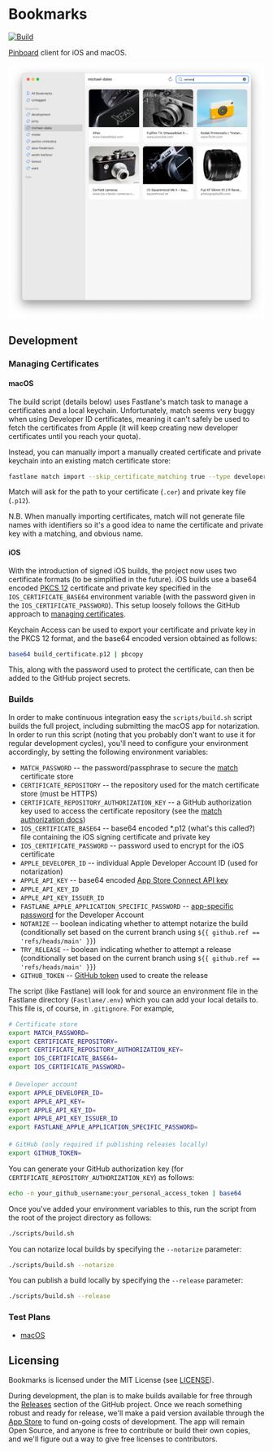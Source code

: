 # Bookmarks

[![Build](https://github.com/inseven/bookmarks/actions/workflows/build.yaml/badge.svg?branch=main)](https://github.com/inseven/bookmarks/actions/workflows/build.yaml)

[Pinboard](https://pinboard.in) client for iOS and macOS.

![Bookmarks screenshot](screenshot.png)

## Development

### Managing Certificates

#### macOS

The build script (details below) uses Fastlane's match task to manage a certificates and a local keychain. Unfortunately, match seems very buggy when using Developer ID certificates, meaning it can't safely be used to fetch the certificates from Apple (it will keep creating new developer certificates until you reach your quota).

Instead, you can manually import a manually created certificate and private keychain into an existing match certificate store:

```bash
fastlane match import --skip_certificate_matching true --type developer_id
```

Match will ask for the path to your certificate (`.cer`) and private key file (`.p12`).

N.B. When manually importing certificates, match will not generate file names with identifiers so it's a good idea to name the certificate and private key with a matching, and obvious name.

#### iOS

With the introduction of signed iOS builds, the project now uses two certificate formats (to be simplified in the future). iOS builds use a base64 encoded [PKCS 12](https://en.wikipedia.org/wiki/PKCS_12) certificate and private key specified in the `IOS_CERTIFICATE_BASE64` environment variable (with the password given in the `IOS_CERTIFICATE_PASSWORD`). This setup loosely follows the GitHub approach to [managing certificates](https://docs.github.com/en/actions/guides/installing-an-apple-certificate-on-macos-runners-for-xcode-development).

Keychain Access can be used to export your certificate and private key in the PKCS 12 format, and the base64 encoded version obtained as follows:

```bash
base64 build_certificate.p12 | pbcopy
```

This, along with the password used to protect the certificate, can then be added to the GitHub project secrets.

### Builds

In order to make continuous integration easy the `scripts/build.sh` script builds the full project, including submitting the macOS app for notarization. In order to run this script (noting that you probably don't want to use it for regular development cycles), you'll need to configure your environment accordingly, by setting the following environment variables:

- `MATCH_PASSWORD` -- the password/passphrase to secure the [match](https://docs.fastlane.tools/actions/match/) certificate store
- `CERTIFICATE_REPOSITORY` -- the repository used for the match certificate store (must be HTTPS)
- `CERTIFICATE_REPOSITORY_AUTHORIZATION_KEY` -- a GitHub authorization key used to access the certificate repository (see the [match authorization docs](https://docs.fastlane.tools/actions/match/#git-storage-on-github))
- `IOS_CERTIFICATE_BASE64` -- base64 encoded *.p12 (what's this called?) file containing the iOS signing certificate and private key
- `IOS_CERTIFICATE_PASSWORD` -- password used to encrypt for the iOS certificate
- `APPLE_DEVELOPER_ID` -- individual Apple Developer Account ID (used for notarization)
- `APPLE_API_KEY` -- base64 encoded [App Store Connect API key](https://appstoreconnect.apple.com/access/api)
- `APPLE_API_KEY_ID`
- `APPLE_API_KEY_ISSUER_ID`
- `FASTLANE_APPLE_APPLICATION_SPECIFIC_PASSWORD` -- [app-specific password](https://support.apple.com/en-us/HT204397) for the Developer Account
- `NOTARIZE` -- boolean indicating whether to attempt notarize the build (conditionally set based on the current branch using `${{ github.ref == 'refs/heads/main' }}`)
- `TRY_RELEASE` -- boolean indicating whether to attempt a release (conditionally set based on the current branch using `${{ github.ref == 'refs/heads/main' }}`)
- `GITHUB_TOKEN` -- [GitHub token](https://docs.github.com/en/github/authenticating-to-github/creating-a-personal-access-token) used to create the release

The script (like Fastlane) will look for and source an environment file in the Fastlane directory (`Fastlane/.env`) which you can add your local details to. This file is, of course, in `.gitignore`. For example,

```bash
# Certificate store
export MATCH_PASSWORD=
export CERTIFICATE_REPOSITORY=
export CERTIFICATE_REPOSITORY_AUTHORIZATION_KEY=
export IOS_CERTIFICATE_BASE64=
export IOS_CERTIFICATE_PASSWORD=

# Developer account
export APPLE_DEVELOPER_ID=
export APPLE_API_KEY=
export APPLE_API_KEY_ID=
export APPLE_API_KEY_ISSUER_ID
export FASTLANE_APPLE_APPLICATION_SPECIFIC_PASSWORD=

# GitHub (only required if publishing releases locally)
export GITHUB_TOKEN=
```

You can generate your GitHub authorization key (for `CERTIFICATE_REPOSITORY_AUTHORIZATION_KEY`) as follows:

```bash
echo -n your_github_username:your_personal_access_token | base64
```

Once you've added your environment variables to this, run the script from the root of the project directory as follows:

```bash
./scripts/build.sh
```

You can notarize local builds by specifying the `--notarize` parameter:

```bash
./scripts/build.sh --notarize
```

You can publish a build locally by specifying the `--release` parameter:

```bash
./scripts/build.sh --release
```

### Test Plans

- [macOS](documentation/test-plans/macos.markdown)

## Licensing

Bookmarks is licensed under the MIT License (see [LICENSE](LICENSE)).

During development, the plan is to make builds available for free through the [Releases](https://github.com/inseven/bookmarks/releases) section of the GitHub project. Once we reach something robust and ready for release, we'll make a paid version available through the [App Store](https://www.apple.com/app-store/) to fund on-going costs of development. The app will remain Open Source, and anyone is free to contribute or build their own copies, and we'll figure out a way to give free licenses to contributors.

